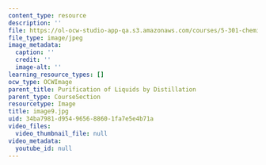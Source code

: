```yaml
---
content_type: resource
description: ''
file: https://ol-ocw-studio-app-qa.s3.amazonaws.com/courses/5-301-chemistry-laboratory-techniques-january-iap-2012/34ba7981d954965688601fa7e5e4b71a_image9.jpg
file_type: image/jpeg
image_metadata:
  caption: ''
  credit: ''
  image-alt: ''
learning_resource_types: []
ocw_type: OCWImage
parent_title: Purification of Liquids by Distillation
parent_type: CourseSection
resourcetype: Image
title: image9.jpg
uid: 34ba7981-d954-9656-8860-1fa7e5e4b71a
video_files:
  video_thumbnail_file: null
video_metadata:
  youtube_id: null
---
```

